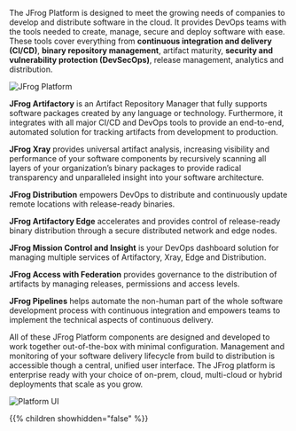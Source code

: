The JFrog Platform is designed to meet the growing needs of companies to develop and distribute software in the cloud. It provides DevOps teams with the tools needed to create, manage, secure and deploy software with ease. These tools cover everything from **continuous integration and delivery (CI/CD)**, **binary repository management**, artifact maturity, **security and vulnerability protection (DevSecOps)**, release management, analytics and distribution.

![JFrog Platform](https://raw.githubusercontent.com/manishrps/gcp-gke-workshop/master/docs/images/JFrog-Platform-Diagram_Mar20_Desktop.png.webp)

**JFrog Artifactory** is an Artifact Repository Manager that fully supports software packages created by any language or technology. Furthermore, it integrates with all major CI/CD and DevOps tools to provide an end-to-end, automated solution for tracking artifacts from development to production.

**JFrog Xray** provides universal artifact analysis, increasing visibility and performance of your software components by recursively scanning all layers of your organization’s binary packages to provide radical transparency and unparalleled insight into your software architecture.

**JFrog Distribution** empowers DevOps to distribute and continuously update remote locations with release-ready binaries.

**JFrog Artifactory Edge** accelerates and provides control of release-ready binary distribution through a secure distributed network and edge nodes.

**JFrog Mission Control and Insight** is your DevOps dashboard solution for managing multiple services of Artifactory, Xray, Edge and Distribution.

**JFrog Access with Federation** provides governance to the distribution of artifacts by managing releases, permissions and access levels.

**JFrog Pipelines** helps automate the non-human part of the whole software development process with continuous integration and empowers teams to implement the technical aspects of continuous delivery.

All of these JFrog Platform components are designed and developed to work together out-of-the-box with minimal configuration. Management and monitoring of your software delivery lifecycle from build to distribution is accessible though a central, unified user interface. The JFrog platform is enterprise ready with your choice of on-prem, cloud, multi-cloud or hybrid deployments that scale as you grow.

![Platform UI](https://raw.githubusercontent.com/manishrps/gcp-gke-workshop/master/docs/images/platform-ui.png)

{{% children showhidden="false" %}}
